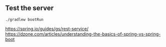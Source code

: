 ## Test the server
```./gradlew bootRun```

https://spring.io/guides/gs/rest-service/ <br>
https://dzone.com/articles/understanding-the-basics-of-spring-vs-spring-boot
